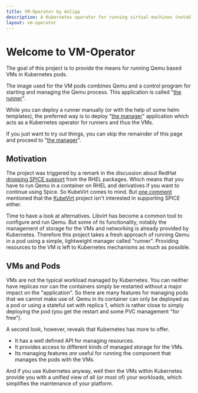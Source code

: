 ```yaml
---
title: VM-Operator by mnlipp
description: A Kubernetes operator for running virtual machines (notably Qemu VMs) in pods on Kubernetes
layout: vm-operator
---
```


# Welcome to VM-Operator

The goal of this project is to provide the means for running Qemu
based VMs in Kubernetes pods. 

The image used for the VM pods combines Qemu and a control program
for starting and managing the Qemu process. This application is called
"[the runner](runner.md)".

While you can deploy a runner manually (or with the help of some 
helm templates), the preferred way is to deploy "[the manager](manager.md)"
application which acts as a Kubernetes operator for runners 
and thus the VMs.

If you just want to try out things, you can skip the remainder of this
page and proceed to "[the manager](manager.md)".

## Motivation
The project was triggered by a remark in the discussion about RedHat
[dropping SPICE support](https://bugzilla.redhat.com/show_bug.cgi?id=2030592) 
from the RHEL packages. Which means that you have to run Qemu in a
container on RHEL and derivatives if you want to continue using Spice.
So KubeVirt comes to mind. But
[one comment](https://bugzilla.redhat.com/show_bug.cgi?id=2030592#c4) 
mentioned that the [KubeVirt](https://kubevirt.io/) project isn't
interested in supporting SPICE either.

Time to have a look at alternatives. Libvirt has become a common
tool to configure and run Qemu. But some of its functionality, notably
the management of storage for the VMs and networking is already provided
by Kubernetes. Therefore this project takes a fresh approach of
running Qemu in a pod using a simple, lightweight manager called "runner".
Providing resources to the VM is left to Kubernetes mechanisms as
much as possible.

## VMs and Pods

VMs are not the typical workload managed by Kubernetes. You can neither
have replicas nor can the containers simply be restarted without a major 
impact on the "application". So there are many features for managing
pods that we cannot make use of. Qemu in its container can only be
deployed as a pod or using a stateful set with replica 1, which is rather
close to simply deploying the pod (you get the restart and some PVC
management "for free").

A second look, however, reveals that Kubernetes has more to offer.
* It has a well defined API for managing resources.
* It provides access to different kinds of managed storage for the VMs.
* Its managing features *are* useful for running the component that
manages the pods with the VMs.

And if you use Kubernetes anyway, well then the VMs within Kubernetes 
provide you with a unified view of all (or most of) your workloads,
which simplifies the maintenance of your platform.

